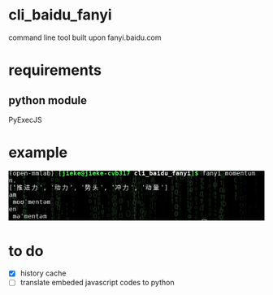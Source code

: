 # cli_baidu_fanyi
command line tool built upon fanyi.baidu.com

# requirements
## python module
PyExecJS

# example
![ll](Screenshot_2021-08-13_23-49-01.png)

# to do
- [x] history cache
- [ ] translate embeded javascript codes to python
